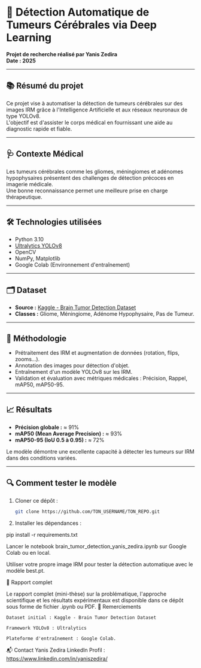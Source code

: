 # 🧠 Détection Automatique de Tumeurs Cérébrales via Deep Learning

**Projet de recherche réalisé par Yanis Zedira**  
**Date : 2025**  

---

## 📚 Résumé du projet

Ce projet vise à automatiser la détection de tumeurs cérébrales sur des images IRM grâce à l'Intelligence Artificielle et aux réseaux neuronaux de type YOLOv8.  
L'objectif est d'assister le corps médical en fournissant une aide au diagnostic rapide et fiable.

---

## 🩺 Contexte Médical

Les tumeurs cérébrales comme les gliomes, méningiomes et adénomes hypophysaires présentent des challenges de détection précoces en imagerie médicale.  
Une bonne reconnaissance permet une meilleure prise en charge thérapeutique.

---

## 🛠️ Technologies utilisées

- Python 3.10
- [Ultralytics YOLOv8](https://github.com/ultralytics/ultralytics)
- OpenCV
- NumPy, Matplotlib
- Google Colab (Environnement d'entraînement)

---

## 🗂️ Dataset

- **Source :** [Kaggle - Brain Tumor Detection Dataset](https://www.kaggle.com/code/pkdarabi/brain-tumor-detection-with-yolov8)
- **Classes :** Gliome, Méningiome, Adénome Hypophysaire, Pas de Tumeur.

---

## 🧪 Méthodologie

- Prétraitement des IRM et augmentation de données (rotation, flips, zooms...).
- Annotation des images pour détection d'objet.
- Entraînement d'un modèle YOLOv8 sur les IRM.
- Validation et évaluation avec métriques médicales : Précision, Rappel, mAP50, mAP50-95.

---

## 📈 Résultats

- **Précision globale :** ≈ 91%
- **mAP50 (Mean Average Precision) :** ≈ 93%
- **mAP50-95 (IoU 0.5 à 0.95) :** ≈ 72%

Le modèle démontre une excellente capacité à détecter les tumeurs sur IRM dans des conditions variées.

---

## 🔍 Comment tester le modèle

1. Cloner ce dépôt :
   ```bash
   git clone https://github.com/TON_USERNAME/TON_REPO.git


2. Installer les dépendances :

pip install -r requirements.txt

Lancer le notebook brain_tumor_detection_yanis_zedira.ipynb sur Google Colab ou en local.

Utiliser votre propre image IRM pour tester la détection automatique avec le modèle best.pt.

📄 Rapport complet

Le rapport complet (mini-thèse) sur la problématique, l'approche scientifique et les résultats expérimentaux est disponible dans ce dépôt sous forme de fichier .ipynb ou PDF.
🤝 Remerciements

    Dataset initial : Kaggle - Brain Tumor Detection Dataset

    Framework YOLOv8 : Ultralytics

    Plateforme d'entraînement : Google Colab.

📬 Contact
Yanis Zedira
LinkedIn Profil : https://www.linkedin.com/in/yaniszedira/
